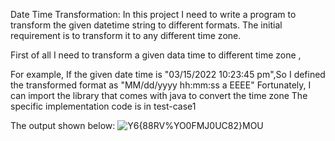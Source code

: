 Date Time Transformation:
In this project I need to write a program to transform the
given datetime string to different formats. The initial requirement is to transform it to any
different time zone. 

First of all I need to transform a given data time to different time zone ,

For example, If the given date time is "03/15/2022 10:23:45 pm",So I defined the transformed format as "MM/dd/yyyy hh:mm:ss a EEEE"
Fortunately, I can import the library that comes with java to convert the time zone
The specific implementation code is in test-case1

The output shown below:
![Y6{88RV%YO0FMJ0UC82}MOU](https://user-images.githubusercontent.com/62952998/167272228-d2dbfb48-9439-4a8c-ac2c-4b7b25625e7e.png)

